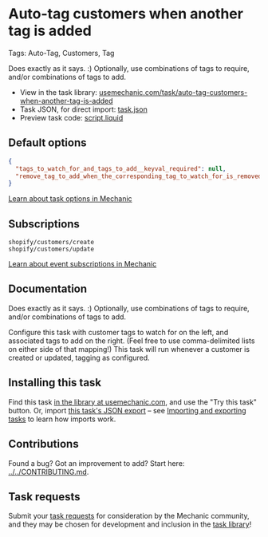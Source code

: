 # Auto-tag customers when another tag is added

Tags: Auto-Tag, Customers, Tag

Does exactly as it says. :) Optionally, use combinations of tags to require, and/or combinations of tags to add.

* View in the task library: [usemechanic.com/task/auto-tag-customers-when-another-tag-is-added](https://usemechanic.com/task/auto-tag-customers-when-another-tag-is-added)
* Task JSON, for direct import: [task.json](../../tasks/auto-tag-customers-when-another-tag-is-added.json)
* Preview task code: [script.liquid](./script.liquid)

## Default options

```json
{
  "tags_to_watch_for_and_tags_to_add__keyval_required": null,
  "remove_tag_to_add_when_the_corresponding_tag_to_watch_for_is_removed__boolean": null
}
```

[Learn about task options in Mechanic](https://docs.usemechanic.com/article/471-task-options)

## Subscriptions

```liquid
shopify/customers/create
shopify/customers/update
```

[Learn about event subscriptions in Mechanic](https://docs.usemechanic.com/article/408-subscriptions)

## Documentation

Does exactly as it says. :) Optionally, use combinations of tags to require, and/or combinations of tags to add.

Configure this task with customer tags to watch for on the left, and associated tags to add on the right. (Feel free to use comma-delimited lists on either side of that mapping!) This task will run whenever a customer is created or updated, tagging as configured.

## Installing this task

Find this task [in the library at usemechanic.com](https://usemechanic.com/task/auto-tag-customers-when-another-tag-is-added), and use the "Try this task" button. Or, import [this task's JSON export](../../tasks/auto-tag-customers-when-another-tag-is-added.json) – see [Importing and exporting tasks](https://docs.usemechanic.com/article/505-importing-and-exporting-tasks) to learn how imports work.

## Contributions

Found a bug? Got an improvement to add? Start here: [../../CONTRIBUTING.md](../../CONTRIBUTING.md).

## Task requests

Submit your [task requests](https://mechanic.canny.io/task-requests) for consideration by the Mechanic community, and they may be chosen for development and inclusion in the [task library](https://tasks.mechanic.dev/)!
